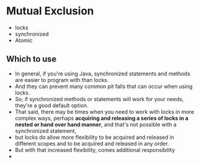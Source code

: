 # Mutual Exclusion

- locks
- synchronized
- Atomic

## Which to use

-  In general, if you're using Java, synchronized statements and methods are easier to program with than locks.
- And they can prevent many common pit falls that can occur when using locks.
-  So, if synchronized methods or statements will work for your needs, they're a good default option.
- That said, there may be times when you need to work with locks in more complex ways, perhaps **acquiring and releasing a series of locks in a nested or hand over hand manner**, and that's not possible with a synchronized statement,
- but locks do allow more flexibility to be acquired and released in different scopes and to be acquired and released in any order.
- But with that increased flexibility, comes additional responsibility
- 
